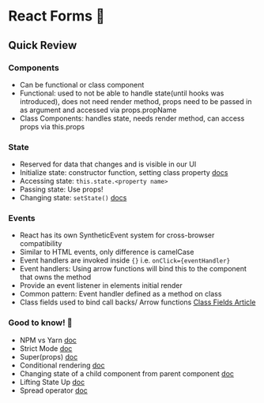 # React Forms :memo:

## Quick Review

### Components

- Can be functional or class component
- Functional: used to not be able to handle state(until hooks was introduced), does not need render method, props need to be passed in as argument and accessed via props.propName
- Class Components: handles state, needs render method, can access props via this.props

### State

- Reserved for data that changes and is visible in our UI
- Initialize state: constructor function, setting class property [docs](https://medium.com/bb-tutorials-and-thoughts/different-ways-to-initialize-state-in-react-e9ecedf1f9fa)
- Accessing state: ```this.state.<property name>```
- Passing state: Use props! 
- Changing state: ```setState()``` [docs](https://reactjs.org/docs/react-component.html#setstate)

### Events

- React has its own SyntheticEvent system for cross-browser compatibility
- Similar to HTML events, only difference is camelCase
- Event handlers are invoked inside ```{}``` i.e. ```onClick={eventHandler}```
- Event handlers: Using arrow functions will bind this to the component that owns the method
- Provide an event listener in elements initial render
- Common pattern: Event handler defined as a method on class
- Class fields used to bind call backs/ Arrow functions [Class Fields Article](https://dev.to/ascorbic/class-fields-are-coming-heres-what-that-means-for-react--3a87)



### Good to know! :brain:

- NPM vs Yarn [doc](https://stackshare.io/stackups/npm-vs-yarn)
- Strict Mode [doc](https://reactjs.org/docs/strict-mode.html)
- Super(props) [doc](https://dev.to/voralagas/super-props-in-react-5h7i)
- Conditional rendering [doc](https://reactjs.org/docs/conditional-rendering.html)
- Changing state of a child component from parent component [doc](https://www.freecodecamp.org/news/react-changing-state-of-child-component-from-parent-8ab547436271/)
- Lifting State Up [doc](https://reactjs.org/docs/lifting-state-up.html)
- Spread operator [doc](https://developer.mozilla.org/en-US/docs/Web/JavaScript/Reference/Operators/Spread_syntax)
